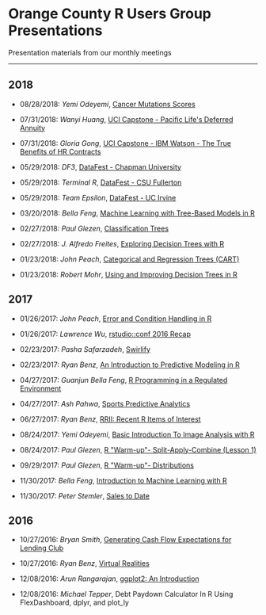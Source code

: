 # Orange County R Users Group Presentations #

Presentation materials from our monthly meetings

---

## 2018 ##

* 08/28/2018: *Yemi Odeyemi*, [Cancer Mutations Scores](https://github.com/ocrug/presentations/tree/master/2018-08-28_Cancer_Mutations_Scores/Classification.pdf)

* 07/31/2018: *Wanyi Huang*, [UCI Capstone - Pacific Life's Deferred Annuity](https://github.com/ocrug/presentations/tree/master/2018-07-31_pacific_life_mortality_analysis/PL_Mortality_Company_Presentation-2.pptx)

* 07/31/2018: *Gloria Gong*, [UCI Capstone - IBM Watson - The True Benefits of HR Contracts](https://github.com/ocrug/presentations/tree/master/2018-07-31_city_of_LA-HR_contracts_analysis/IBM-CityofLA_Capstone_PPT_MSBA.pptx)

* 05/29/2018: *DF3*, [DataFest - Chapman University](https://github.com/ocrug/presentations/tree/master/2018-05-29_DataFest_DF3_Chapman/presentation.nb.html)

* 05/29/2018: *Terminal R*, [DataFest - CSU Fullerton](https://github.com/ocrug/presentations/tree/master/2018-05-29_DataFest_Terminal_R_CSU_Fullerton/B5TheTerminalRPresentation.pptx)

* 05/29/2018: *Team Epsilon*, [DataFest - UC Irvine](https://github.com/ocrug/presentations/tree/master/2018-05-29_Team_Epsilon/Team_Epsilon.pptx)

* 03/20/2018: *Bella Feng*, [Machine Learning with Tree-Based Models in R](https://github.com/ocrug/presentations/tree/master/2018-03-20_machine_learning_with_tree-based_models_in_r)

* 02/27/2018: *Paul Glezen*, [Classification Trees](https://github.com/ocrug/warm-ups/tree/master/islr)

* 02/27/2018: *J. Alfredo Freites*, [Exploring Decision Trees with R](https://github.com/ocrug/presentations/tree/master/2018-02-27_exploring_decision_trees_with_r)

* 01/23/2018: *John Peach*, [Categorical and Regression Trees (CART)](https://github.com/ocrug/presentations/tree/master/2018-01-23_cart)

* 01/23/2018: *Robert Mohr*, [Using and Improving Decision Trees in R](https://github.com/ocrug/presentations/tree/master/2018-01-23_decision_trees)

## 2017 ##

* 01/26/2017: *John Peach*, [Error and Condition Handling in R](https://github.com/ocrug/presentations/tree/master/2017-01-26_error_and_condition_handling_in_R)

* 01/26/2017: *Lawrence Wu*, [rstudio::conf 2016 Recap](https://github.com/ocrug/presentations/tree/master/2017-01-26_rstudio_conf_and_the_tidyverse)

* 02/23/2017: *Pasha Safarzadeh*, [Swirlify](https://github.com/ocrug/presentations/tree/master/2017-02-23_swirlify)

* 02/23/2017: *Ryan Benz*, [An Introduction to Predictive Modeling in R](https://github.com/ocrug/presentations/tree/master/2017-02-23_pred_modeling_intro)

* 04/27/2017: *Guanjun Bella Feng*, [R Programming in a Regulated Environment](https://github.com/ocrug/presentations/tree/master/2017-04-27_r_programming_in_a_regulated_environment)

* 04/27/2017: *Ash Pahwa*, [Sports Predictive Analytics](https://github.com/ocrug/presentations/tree/master/2017-04-27_sports_predictive_analytics)

* 06/27/2017: *Ryan Benz*, [RRII: Recent R Items of Interest](https://github.com/ocrug/presentations/tree/master/2017-06-27_rrii)

* 08/24/2017: *Yemi Odeyemi*, [Basic Introduction To Image Analysis with R](https://github.com/ocrug/presentations/tree/master/2017-08-24_basic_intro_to_image_processing)

* 08/24/2017: *Paul Glezen*, [R "Warm-up"- Split-Apply-Combine (Lesson 1)](https://github.com/ocrug/warm-ups/blob/master/sac/sac1-factors.ipynb)

* 09/29/2017: *Paul Glezen*, [R "Warm-up"- Distributions](https://github.com/ocrug/warm-ups/blob/master/distributions/distributions.ipynb)

* 11/30/2017: *Bella Feng*, [Introduction to Machine Learning with R](https://github.com/ocrug/presentations/tree/master/2017-11-30_intro_to_machine_learning_with_r)

* 11/30/2017: *Peter Stemler*, [Sales to Date](https://github.com/ocrug/presentations/tree/master/2017-11-30_sales_to_date)

## 2016 ##

* 10/27/2016: *Bryan Smith*, [Generating Cash Flow Expectations for Lending Club](https://github.com/ocrug/presentations/tree/master/2016-10-27_lending-club-cash-flow)

* 10/27/2016: *Ryan Benz*, [Virtual Realities](https://github.com/ocrug/presentations/tree/master/2016-10-27_vr)

* 12/08/2016: *Arun Rangarajan*, [ggplot2: An Introduction](https://github.com/ocrug/presentations/tree/master/2016-12-08_ggplot2_intro) 

* 12/08/2016: *Michael Tepper*, Debt Paydown Calculator In R Using FlexDashboard, dplyr, and plot_ly
